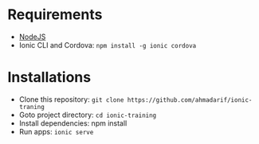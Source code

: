 # Requirements
- [NodeJS](https://nodejs.org/en/)
- Ionic CLI and Cordova: `npm install -g ionic cordova`

# Installations
- Clone this repository: `git clone https://github.com/ahmadarif/ionic-traning`
- Goto project directory: `cd ionic-training`
- Install dependencies: npm install
- Run apps: `ionic serve`
